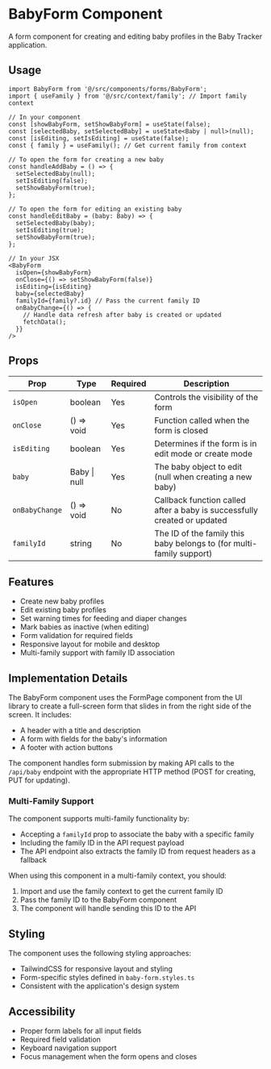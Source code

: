 # BabyForm Component

A form component for creating and editing baby profiles in the Baby Tracker application.

## Usage

```tsx
import BabyForm from '@/src/components/forms/BabyForm';
import { useFamily } from '@/src/context/family'; // Import family context

// In your component
const [showBabyForm, setShowBabyForm] = useState(false);
const [selectedBaby, setSelectedBaby] = useState<Baby | null>(null);
const [isEditing, setIsEditing] = useState(false);
const { family } = useFamily(); // Get current family from context

// To open the form for creating a new baby
const handleAddBaby = () => {
  setSelectedBaby(null);
  setIsEditing(false);
  setShowBabyForm(true);
};

// To open the form for editing an existing baby
const handleEditBaby = (baby: Baby) => {
  setSelectedBaby(baby);
  setIsEditing(true);
  setShowBabyForm(true);
};

// In your JSX
<BabyForm
  isOpen={showBabyForm}
  onClose={() => setShowBabyForm(false)}
  isEditing={isEditing}
  baby={selectedBaby}
  familyId={family?.id} // Pass the current family ID
  onBabyChange={() => {
    // Handle data refresh after baby is created or updated
    fetchData();
  }}
/>
```

## Props

| Prop | Type | Required | Description |
|------|------|----------|-------------|
| `isOpen` | boolean | Yes | Controls the visibility of the form |
| `onClose` | () => void | Yes | Function called when the form is closed |
| `isEditing` | boolean | Yes | Determines if the form is in edit mode or create mode |
| `baby` | Baby \| null | Yes | The baby object to edit (null when creating a new baby) |
| `onBabyChange` | () => void | No | Callback function called after a baby is successfully created or updated |
| `familyId` | string | No | The ID of the family this baby belongs to (for multi-family support) |

## Features

- Create new baby profiles
- Edit existing baby profiles
- Set warning times for feeding and diaper changes
- Mark babies as inactive (when editing)
- Form validation for required fields
- Responsive layout for mobile and desktop
- Multi-family support with family ID association

## Implementation Details

The BabyForm component uses the FormPage component from the UI library to create a full-screen form that slides in from the right side of the screen. It includes:

- A header with a title and description
- A form with fields for the baby's information
- A footer with action buttons

The component handles form submission by making API calls to the `/api/baby` endpoint with the appropriate HTTP method (POST for creating, PUT for updating).

### Multi-Family Support

The component supports multi-family functionality by:
- Accepting a `familyId` prop to associate the baby with a specific family
- Including the family ID in the API request payload
- The API endpoint also extracts the family ID from request headers as a fallback

When using this component in a multi-family context, you should:
1. Import and use the family context to get the current family ID
2. Pass the family ID to the BabyForm component
3. The component will handle sending this ID to the API

## Styling

The component uses the following styling approaches:
- TailwindCSS for responsive layout and styling
- Form-specific styles defined in `baby-form.styles.ts`
- Consistent with the application's design system

## Accessibility

- Proper form labels for all input fields
- Required field validation
- Keyboard navigation support
- Focus management when the form opens and closes
